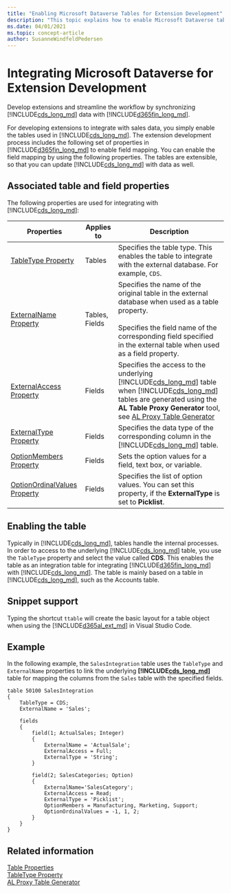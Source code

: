 ```yaml
---
title: "Enabling Microsoft Dataverse Tables for Extension Development"
description: "This topic explains how to enable Microsoft Dataverse tables for the extension development process."
ms.date: 04/01/2021
ms.topic: concept-article
author: SusanneWindfeldPedersen
---
```


# Integrating Microsoft Dataverse for Extension Development



Develop extensions and streamline the workflow by synchronizing [!INCLUDE[cds_long_md](../includes/cds_long_md.md)] data with [!INCLUDE[d365fin_long_md](../includes/d365fin_long_md.md)]. 

For developing extensions to integrate with sales data, you simply enable the tables used in [!INCLUDE[cds_long_md](../includes/cds_long_md.md)]. The extension development process includes the following set of properties in [!INCLUDE[d365fin_long_md](../includes/d365fin_long_md.md)] to enable field mapping. You can enable the field mapping by using the following properties. The tables are extensible, so that you can update [!INCLUDE[cds_long_md](../includes/cds_long_md.md)] with data as well.

## Associated table and field properties

The following properties are used for integrating with [!INCLUDE[cds_long_md](../includes/cds_long_md.md)]:

|Properties | Applies to | Description |
|-----------|------------|-------------|
|[TableType Property](properties/devenv-tabletype-property.md)|Tables |Specifies the table type. This enables the table to integrate with the external database. For example, `CDS`. |
|[ExternalName Property](properties/devenv-externalname-property.md)|Tables, Fields|Specifies the name of the original table in the external database when used as a table property.</br> <br>Specifies the field name of the corresponding field specified in the external table when used as a field property.</br> | 
|[ExternalAccess Property](properties/devenv-externalaccess-property.md)|Fields|Specifies the access to the underlying [!INCLUDE[cds_long_md](../includes/cds_long_md.md)] table when [!INCLUDE[cds_long_md](../includes/cds_long_md.md)] tables are generated using the **AL Table Proxy Generator** tool, see [AL Proxy Table Generator](devenv-al-table-proxy-generator.md)|
|[ExternalType Property](properties/devenv-externaltype-property.md)|Fields|Specifies the data type of the corresponding column in the [!INCLUDE[cds_long_md](../includes/cds_long_md.md)] table. |
|[OptionMembers Property](./properties/devenv-optionmembers-field-property.md)|Fields|Sets the option values for a field, text box, or variable. | 
|[OptionOrdinalValues Property](properties/devenv-optionordinalvalues-property.md)|Fields|Specifies the list of option values. You can set this property, if the **ExternalType** is set to **Picklist**.| 

## Enabling the table

Typically in [!INCLUDE[cds_long_md](../includes/cds_long_md.md)], tables handle the internal processes. In order to access to the underlying [!INCLUDE[cds_long_md](../includes/cds_long_md.md)] table, you use the `TableType` property and select the value called **CDS**. This enables the table as an integration table for integrating [!INCLUDE[d365fin_long_md](../includes/d365fin_long_md.md)] with [!INCLUDE[cds_long_md](../includes/cds_long_md.md)]. The table is mainly based on a table in [!INCLUDE[cds_long_md](../includes/cds_long_md.md)], such as the Accounts table.

## Snippet support

Typing the shortcut `ttable` will create the basic layout for a table object when using the [!INCLUDE[d365al_ext_md](../includes/d365al_ext_md.md)] in Visual Studio Code. 

## Example

In the following example, the `SalesIntegration` table uses the `TableType` and `ExternalName` properties to link the underlying **[!INCLUDE[cds_long_md](../includes/cds_long_md.md)]** table for mapping the columns from the `Sales` table with the specified fields. 

```AL
table 50100 SalesIntegration
{
    TableType = CDS;
    ExternalName = 'Sales';

    fields
    {
        field(1; ActualSales; Integer)
        {
            ExternalName = 'ActualSale';
            ExternalAccess = Full;
            ExternalType = 'String';
        }

        field(2; SalesCategories; Option)
        {
            ExternalName='SalesCategory';
            ExternalAccess = Read;
            ExternalType = 'Picklist';
            OptionMembers = Manufacturing, Marketing, Support;
            OptionOrdinalValues = -1, 1, 2;
        }
    }
}
```

## Related information

[Table Properties](properties/devenv-table-properties.md)  
[TableType Property](properties/devenv-tabletype-property.md)  
[AL Proxy Table Generator](devenv-al-table-proxy-generator.md)
